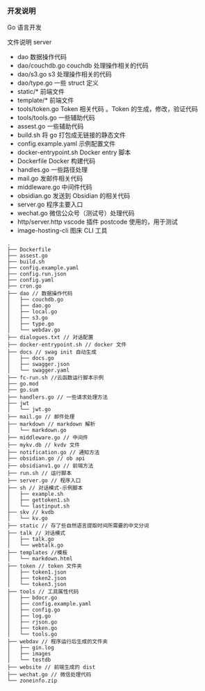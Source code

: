 ### 开发说明

Go 语言开发

文件说明 server

- dao 数据操作代码
- dao/couchdb.go couchdb 处理操作相关的代码
- dao/s3.go s3 处理操作相关的代码
- dao/type.go 一些 struct 定义
- static/* 前端文件
- template/* 前端文件
- tools/token.go Token 相关代码 。Token 的生成，修改，验证代码
- tools/tools.go 一些辅助代码
- assest.go 一些辅助代码
- build.sh 将 go 打包成无链接的静态文件
- config.example.yaml 示例配置文件
- docker-entrypoint.sh Docker entry 脚本
- Dockerfile Docker 构建代码
- handles.go 一些路径处理
- mail.go 发邮件相关代码
- middleware.go 中间件代码
- obsidian.go 发送到 Obsidian 的相关代码
- server.go 程序主要入口
- wechat.go 微信公众号（测试号）处理代码
- http/server.http vscode 插件 postcode 使用的，用于测试
- image-hosting-cli 图床 CLI 工具


```
.
├── Dockerfile
├── assest.go
├── build.sh
├── config.example.yaml
├── config.run.json
├── config.yaml
├── cron.go
├── dao // 数据操作代码
│   ├── couchdb.go
│   ├── dao.go
│   ├── local.go
│   ├── s3.go
│   ├── type.go
│   └── webdav.go
├── dialogues.txt // 对话配置
├── docker-entrypoint.sh // docker 文件
├── docs // swag init 自动生成 
│   ├── docs.go
│   ├── swagger.json
│   └── swagger.yaml
├── fc-run.sh //云函数运行脚本示例
├── go.mod
├── go.sum
├── handlers.go // 一些请求处理方法
├── jwt
│   └── jwt.go
├── mail.go // 邮件处理
├── markdown // markdown 解析
│   └── markdown.go
├── middleware.go // 中间件
├── mykv.db // kvdv 文件
├── notification.go // 通知方法
├── obsidian.go // ob api 
├── obsidianv1.go // 前端方法 
├── run.sh // 运行脚本
├── server.go // 程序入口
├── sh // 对话模式-示例脚本
│   ├── example.sh
│   ├── gettoken1.sh
│   └── lastinput.sh
├── skv // kvdb
│   └── kv.go
├── static // 存了些自然语言提取时间所需要的中文分词
├── talk // 对话模式
│   ├── talk.go
│   └── webtalk.go
├── templates //模板
│   └── markdown.html
├── token // token 文件夹
│   ├── token1.json
│   ├── token2.json
│   └── token3.json
├── tools // 工具属性代码
│   ├── bdocr.go
│   ├── config.example.yaml
│   ├── config.go
│   ├── log.go
│   ├── rjson.go
│   ├── token.go
│   └── tools.go
├── webdav // 程序运行后生成的文件夹
│   ├── gin.log
│   ├── images
│   └── testdb
├── website // 前端生成的 dist 
├── wechat.go // 微信处理代码
└── zoneinfo.zip
```